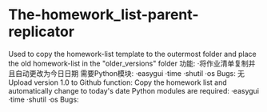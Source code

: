 # The-homework_list-parent-replicator
Used to copy the homework-list template to the outermost folder and place the old homework-list in the "older_versions" folder
功能:
·将作业清单复制并且自动更改为今日日期
需要Python模块:
·easygui
·time
·shutil
·os
Bugs:
无
Upload version 1.0 to Github
function:
Copy the homework list and automatically change to today's date
Python modules are required:
·easygui
·time
·shutil
·os
Bugs:
